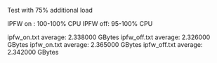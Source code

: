 Test with 75% additional load

IPFW on : 100-100% CPU
IPFW off: 95-100% CPU

ipfw_on.txt average: 2.338000 GBytes
ipfw_off.txt average: 2.326000 GBytes
ipfw_on.txt average: 2.365000 GBytes
ipfw_off.txt average: 2.342000 GBytes
